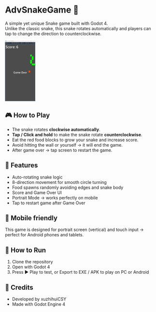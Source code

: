 # AdvSnakeGame 🐍

A simple yet unique Snake game built with Godot 4.  
Unlike the classic snake, this snake rotates automatically and players can tap to change the direction to counterclockwise.

<img src="screenshot.png" width="100" height="200">

## 🎮 How to Play

- The snake rotates **clockwise automatically**.
- **Tap / Click and hold** to make the snake rotate **counterclockwise**.
- Eat the red food blocks to grow your snake and increase score.
- Avoid hitting the wall or yourself → it will end the game.
- After game over → tap screen to restart the game.

## 🚀 Features

- Auto-rotating snake logic
- 8-direction movement for smooth circle turning
- Food spawns randomly avoiding edges and snake body
- Score and Game Over UI
- Portrait Mode → works perfectly on mobile
- Tap to restart game after Game Over

## 📱 Mobile friendly

This game is designed for portrait screen (vertical) and touch input → perfect for Android phones and tablets.

## 💾 How to Run

1. Clone the repository
2. Open with Godot 4
3. Press ▶️ Play to test, or Export to EXE / APK to play on PC or Android

## 📌 Credits

- Developed by xuzhihuiCSY
- Made with Godot Engine 4
